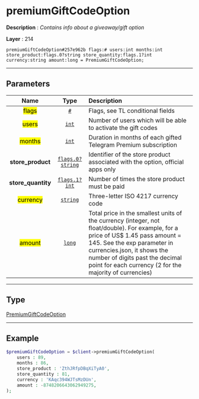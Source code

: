 # premiumGiftCodeOption

**Description** : *Contains info about a giveaway/gift option*

**Layer** : 214

```tl
premiumGiftCodeOption#257e962b flags:# users:int months:int store_product:flags.0?string store_quantity:flags.1?int currency:string amount:long = PremiumGiftCodeOption;
```

---

## Parameters

| Name | Type | Description |
| :---: | :---: | :--- |
| <mark>flags</mark> | [`#`](type/#) | Flags, see TL conditional fields |
| <mark>users</mark> | [`int`](type/int) | Number of users which will be able to activate the gift codes |
| <mark>months</mark> | [`int`](type/int) | Duration in months of each gifted Telegram Premium subscription |
| **store_product** | [`flags.0?string`](type/string) | Identifier of the store product associated with the option, official apps only |
| **store_quantity** | [`flags.1?int`](type/int) | Number of times the store product must be paid |
| <mark>currency</mark> | [`string`](type/string) | Three-letter ISO 4217 currency code |
| <mark>amount</mark> | [`long`](type/long) | Total price in the smallest units of the currency (integer, not float/double). For example, for a price of US$ 1.45 pass amount = 145. See the exp parameter in currencies.json, it shows the number of digits past the decimal point for each currency (2 for the majority of currencies) |

---

## Type

[PremiumGiftCodeOption](type/PremiumGiftCodeOption)

---

## Example

```php
$premiumGiftCodeOption = $client->premiumGiftCodeOption(
	users : 89,
	months : 86,
	store_product : 'ZthJRfpDBqXiTyA0',
	store_quantity : 81,
	currency : 'KAqc394WJTsMzDUn',
	amount : -8748206643062949275,
);
```